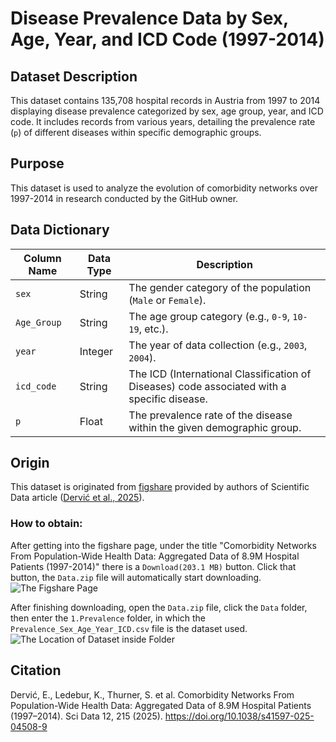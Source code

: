 # Disease Prevalence Data by Sex, Age, Year, and ICD Code (1997-2014)

## Dataset Description
This dataset contains 135,708 hospital records in Austria from 1997 to 2014 displaying disease prevalence categorized by sex, age group, year, and ICD code. It includes records from various years, detailing the prevalence rate (`p`) of different diseases within specific demographic groups.

## Purpose
This dataset is used to analyze the evolution of comorbidity networks over 1997-2014 in research conducted by the GitHub owner.

## Data Dictionary

| Column Name | Data Type | Description |
|-------------|----------|-------------|
| `sex`       | String   | The gender category of the population (`Male` or `Female`). |
| `Age_Group` | String   | The age group category (e.g., `0-9`, `10-19`, etc.). |
| `year`      | Integer  | The year of data collection (e.g., `2003`, `2004`). |
| `icd_code`  | String   | The ICD (International Classification of Diseases) code associated with a specific disease. |
| `p`         | Float    | The prevalence rate of the disease within the given demographic group. |

## Origin
This dataset is originated from [figshare](https://figshare.com/articles/dataset/Comorbidity_Networks_From_Population-Wide_Health_Data_Aggregated_Data_of_8_9M_Hospital_Patients_1997-2014_/27102553?file=52015403) provided by authors of Scientific Data article ([Dervić et al., 2025](https://www.nature.com/articles/s41597-025-04508-9#citeas)).

### How to obtain:

After getting into the figshare page, under the title "Comorbidity Networks From Population-Wide Health Data: Aggregated Data of 8.9M Hospital Patients (1997-2014)" there is a `Download(203.1 MB)` button. Click that button, the `Data.zip` file will automatically start downloading.
![The Figshare Page](https://github.com/user-attachments/assets/6c72e983-84fa-47fd-8c75-465acead4beb)

After finishing downloading, open the `Data.zip` file, click the `Data` folder, then enter the `1.Prevalence` folder, in which the `Prevalence_Sex_Age_Year_ICD.csv` file is the dataset used.
![The Location of Dataset inside Folder](https://github.com/user-attachments/assets/5f6b379f-f6a3-48ed-8ab7-d483638acb9c)

## Citation
Dervić, E., Ledebur, K., Thurner, S. et al. Comorbidity Networks From Population-Wide Health Data: Aggregated Data of 8.9M Hospital Patients (1997–2014). Sci Data 12, 215 (2025). https://doi.org/10.1038/s41597-025-04508-9
